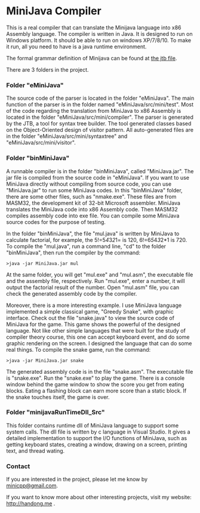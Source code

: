 # MiniJava Compiler
This is a real compiler that can translate the Minijava language into x86 Assembly language.
The compiler is written in Java. It is designed to run on Windows platform.
It should be able to run on windows XP/7/8/10.
To make it run, all you need to have is a java runtime environment.

The formal grammar definition of Minijava can be found at 
[the jtb file](eMiniJava/src/mini/minijava.jtb).


There are 3 folders in the project.
### Folder "eMiniJava"
The source code of the parser is located in the folder "eMiniJava".
The main function of the parser is in the folder named "eMiniJava/src/mini/test".
Most of the code regarding the translation from MiniJava to x86 Assembly is located in the folder
"eMiniJava/src/mini/compiler".
The parser is generated by the JTB, a tool for syntax tree builder.
The tool generated classes based on the Object-Oriented design of visitor pattern.
All auto-generated files are in the folder "eMiniJava/src/mini/syntaxtree" and "eMiniJava/src/mini/visitor".

### Folder "binMiniJava"
A runnable compiler is in the folder "binMiniJava", called "MiniJava.jar". The jar file is compiled from the source code in "eMiniJava". If you want to use MiniJava directly without compiling from source code, you can use "MiniJava.jar" to run some MiniJava codes.
In this "binMiniJava" folder, there are some other files, such as "nmake.exe". These files are from MASM32, the development kit of 32-bit Microsoft assembler. MiniJava translates the MiniJava code into x86 Assembly code. Then MASM32 compiles assembly code into exe file.
You can compile some MiniJava source codes for the purpose of testing.

In the folder "binMiniJava", the file "mul.java" is written by MiniJava to calculate factorial, for example, the 5!=5*4*3*2*1= is 120, 6!=6*5*4*3*2*1 is 720. To compile the "mul.java", run a command line, "cd" to the folder "binMiniJava", then run the compiler by the command:
```
>java -jar MiniJava.jar mul
```
At the same folder, you will get "mul.exe" and "mul.asm", the executable file and the assembly file, respectively.
Run "mul.exe", enter a number, it will output the factorial result of the number.
Open "mul.asm" file, you can check the generated assembly code by the compiler.

Moreover, there is a more interesting example. I use MiniJava language implemented a simple classical game, "Greedy Snake",
with graphic interface.
Check out the file "snake.java" to view the source code of MiniJava for the game. This game shows the powerful of the designed language. Not like other simple languages that were built for the study of compiler theory course, this one can accept keyboard event, and do some graphic rendering on the screen. I designed the language that can do some real things. To compile the snake game, run the command:
```
>java -jar MiniJava.jar snake
```
The generated assembly code is in the file "snake.asm".
The executable file is "snake.exe".
Run the "snake.exe" to play the game. There is a console window behind the game window to show the score you get from eating blocks.
Eating a flashing block can earn more score than a static block. If the snake touches itself, the game is over.

### Folder "minijavaRunTimeDll_Src"
This folder contains runtime dll of MiniJava language to support some system calls. The dll file is written by c language in Visual Studio. It gives a detailed implementation to support the I/O functions of MiniJava, such as getting keyboard states, creating a window, drawing on a screen, printing text, and thread wating.

### Contact
If you are interested in the project, please let me know by minicpp@gmail.com.

If you want to know more about other interesting projects, visit my website: http://handong.me . 
